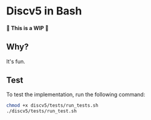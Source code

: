 # Discv5 in Bash

#### 🚧 This is a WIP 🚧

## Why?

It's fun.

## Test

To test the implementation, run the following command:

```bash
chmod +x discv5/tests/run_tests.sh 
./discv5/tests/run_test.sh
```
